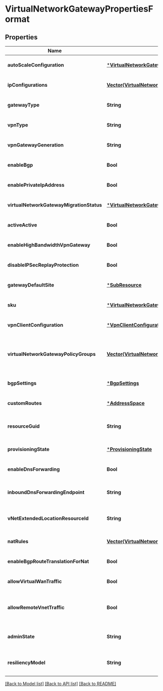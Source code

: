 # VirtualNetworkGatewayPropertiesFormat


## Properties
Name | Type | Description | Notes
------------ | ------------- | ------------- | -------------
**autoScaleConfiguration** | [***VirtualNetworkGatewayAutoScaleConfiguration**](VirtualNetworkGatewayAutoScaleConfiguration.md) |  | [optional] [default to nothing]
**ipConfigurations** | [**Vector{VirtualNetworkGatewayIPConfiguration}**](VirtualNetworkGatewayIPConfiguration.md) | IP configurations for virtual network gateway. | [optional] [default to nothing]
**gatewayType** | **String** | The type of this virtual network gateway. | [optional] [default to nothing]
**vpnType** | **String** | The type of this virtual network gateway. | [optional] [default to nothing]
**vpnGatewayGeneration** | **String** | The generation for this VirtualNetworkGateway. Must be None if gatewayType is not VPN. | [optional] [default to nothing]
**enableBgp** | **Bool** | Whether BGP is enabled for this virtual network gateway or not. | [optional] [default to nothing]
**enablePrivateIpAddress** | **Bool** | Whether private IP needs to be enabled on this gateway for connections or not. | [optional] [default to nothing]
**virtualNetworkGatewayMigrationStatus** | [***VirtualNetworkGatewayMigrationStatus**](VirtualNetworkGatewayMigrationStatus.md) |  | [optional] [default to nothing]
**activeActive** | **Bool** | ActiveActive flag. | [optional] [default to nothing]
**enableHighBandwidthVpnGateway** | **Bool** | To enable Advanced Connectivity feature for VPN gateway | [optional] [default to nothing]
**disableIPSecReplayProtection** | **Bool** | disableIPSecReplayProtection flag. | [optional] [default to nothing]
**gatewayDefaultSite** | [***SubResource**](SubResource.md) |  | [optional] [default to nothing]
**sku** | [***VirtualNetworkGatewaySku**](VirtualNetworkGatewaySku.md) |  | [optional] [default to nothing]
**vpnClientConfiguration** | [***VpnClientConfiguration**](VpnClientConfiguration.md) |  | [optional] [default to nothing]
**virtualNetworkGatewayPolicyGroups** | [**Vector{VirtualNetworkGatewayPolicyGroup}**](VirtualNetworkGatewayPolicyGroup.md) | The reference to the VirtualNetworkGatewayPolicyGroup resource which represents the available VirtualNetworkGatewayPolicyGroup for the gateway. | [optional] [default to nothing]
**bgpSettings** | [***BgpSettings**](BgpSettings.md) |  | [optional] [default to nothing]
**customRoutes** | [***AddressSpace**](AddressSpace.md) |  | [optional] [default to nothing]
**resourceGuid** | **String** | The resource GUID property of the virtual network gateway resource. | [optional] [readonly] [default to nothing]
**provisioningState** | [***ProvisioningState**](ProvisioningState.md) |  | [optional] [default to nothing]
**enableDnsForwarding** | **Bool** | Whether dns forwarding is enabled or not. | [optional] [default to nothing]
**inboundDnsForwardingEndpoint** | **String** | The IP address allocated by the gateway to which dns requests can be sent. | [optional] [readonly] [default to nothing]
**vNetExtendedLocationResourceId** | **String** | Customer vnet resource id. VirtualNetworkGateway of type local gateway is associated with the customer vnet. | [optional] [default to nothing]
**natRules** | [**Vector{VirtualNetworkGatewayNatRule}**](VirtualNetworkGatewayNatRule.md) | NatRules for virtual network gateway. | [optional] [default to nothing]
**enableBgpRouteTranslationForNat** | **Bool** | EnableBgpRouteTranslationForNat flag. | [optional] [default to nothing]
**allowVirtualWanTraffic** | **Bool** | Configures this gateway to accept traffic from remote Virtual WAN networks. | [optional] [default to nothing]
**allowRemoteVnetTraffic** | **Bool** | Configure this gateway to accept traffic from other Azure Virtual Networks. This configuration does not support connectivity to Azure Virtual WAN. | [optional] [default to nothing]
**adminState** | **String** | Property to indicate if the Express Route Gateway serves traffic when there are multiple Express Route Gateways in the vnet | [optional] [default to nothing]
**resiliencyModel** | **String** | Property to indicate if the Express Route Gateway has resiliency model of MultiHomed or SingleHomed | [optional] [default to nothing]


[[Back to Model list]](../README.md#models) [[Back to API list]](../README.md#api-endpoints) [[Back to README]](../README.md)


